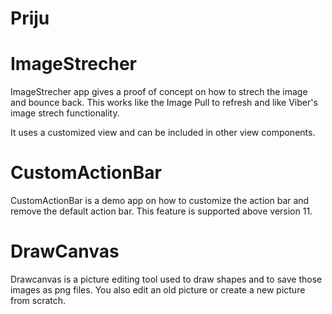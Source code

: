 Priju
=====

ImageStrecher 
=============
ImageStrecher app gives a proof of concept on how to strech the image and bounce back. This works like the Image Pull to
refresh and like Viber's image strech functionality.

It uses a customized view and can be included in other view components. 

CustomActionBar
===============

CustomActionBar is a demo app on how to customize the action bar and remove the default action bar. This feature is supported above version 11.

DrawCanvas
==========

Drawcanvas is a picture editing tool used to draw shapes and to save those images as png files. 
You also edit an old picture or create a new picture from scratch. 

